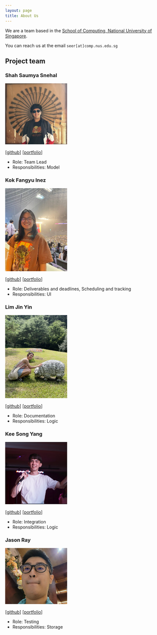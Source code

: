 ```yaml
---
layout: page
title: About Us
---
```


We are a team based in the [School of Computing, National University of Singapore](http://www.comp.nus.edu.sg).

You can reach us at the email `seer[at]comp.nus.edu.sg`

## Project team

### Shah Saumya Snehal

<img src="images/team-pics/lordsaumya.png" width="200px">

[[github](https://github.com/LordSaumya)]
[[portfolio](team/lordsaumya.md)]

* Role: Team Lead
* Responsibilities: Model

### Kok Fangyu Inez

<img src="images/team-pics/inezkok.png" width="200px">

[[github](http://github.com/inezkok)]
[[portfolio](team/inezkok.md)]

* Role: Deliverables and deadlines, Scheduling and tracking
* Responsibilities: UI

### Lim Jin Yin

<img src="images/team-pics/miljyy.png" width="200px">

[[github](http://github.com/miljyy)]
[[portfolio](team/miljyy.md)]

* Role: Documentation
* Responsibilities: Logic

### Kee Song Yang

<img src="images/team-pics/s0ngyang.png" width="200px">

[[github](http://github.com/s0ngyang)]
[[portfolio](team/s0ngyang.md)]

* Role: Integration
* Responsibilities: Logic

### Jason Ray

<img src="images/team-pics/jasonray168.png" width="200px">

[[github](https://github.com/JasonRay168)]
[[portfolio](team/jasonray168.md)]

* Role: Testing
* Responsibilities: Storage
